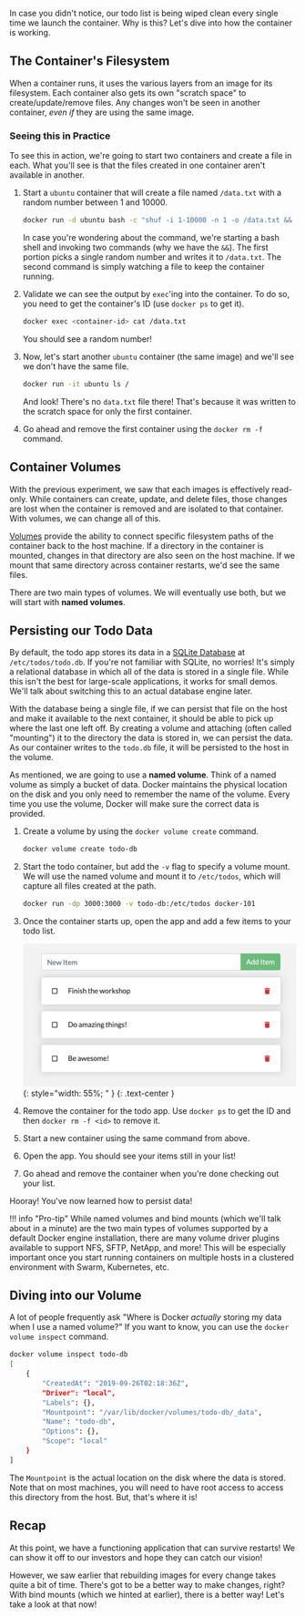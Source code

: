 
In case you didn't notice, our todo list is being wiped clean every single time
we launch the container. Why is this? Let's dive into how the container is working.

## The Container's Filesystem

When a container runs, it uses the various layers from an image for its filesystem.
Each container also gets its own "scratch space" to create/update/remove files. Any
changes won't be seen in another container, _even if_ they are using the same image.


### Seeing this in Practice

To see this in action, we're going to start two containers and create a file in each.
What you'll see is that the files created in one container aren't available in another.

1. Start a `ubuntu` container that will create a file named `/data.txt` with a random number
   between 1 and 10000.

    ```bash
    docker run -d ubuntu bash -c "shuf -i 1-10000 -n 1 -o /data.txt && tail -f /dev/null"
    ```

    In case you're wondering about the command, we're starting a bash shell and invoking two
    commands (why we have the `&&`). The first portion picks a single random number and writes
    it to `/data.txt`. The second command is simply watching a file to keep the container running.

1. Validate we can see the output by `exec`'ing into the container. To do so, you need to get the
   container's ID (use `docker ps` to get it).

    ```bash
    docker exec <container-id> cat /data.txt
    ```

    You should see a random number!

1. Now, let's start another `ubuntu` container (the same image) and we'll see we don't have the same
   file.

    ```bash
    docker run -it ubuntu ls /
    ```

    And look! There's no `data.txt` file there! That's because it was written to the scratch space for
    only the first container.

1. Go ahead and remove the first container using the `docker rm -f` command.


## Container Volumes

With the previous experiment, we saw that each images is effectively read-only. While containers
can create, update, and delete files, those changes are lost when the container is removed and are isolated
to that container. With volumes, we can change all of this.

[Volumes](https://docs.docker.com/storage/volumes/) provide the ability to connect specific filesystem paths of 
the container back to the host machine. If a directory in the container is mounted, changes in that
directory are also seen on the host machine. If we mount that same directory across container restarts, we'd see
the same files.

There are two main types of volumes. We will eventually use both, but we will start with **named volumes**.



## Persisting our Todo Data

By default, the todo app stores its data in a [SQLite Database](https://www.sqlite.org/index.html) at
`/etc/todos/todo.db`. If you're not familiar with SQLite, no worries! It's simply a relational database in 
which all of the data is stored in a single file. While this isn't the best for large-scale applications,
it works for small demos. We'll talk about switching this to an actual database engine later.

With the database being a single file, if we can persist that file on the host and make it available to the
next container, it should be able to pick up where the last one left off. By creating a volume and attaching
(often called "mounting") it to the directory the data is stored in, we can persist the data. As our container 
writes to the `todo.db` file, it will be persisted to the host in the volume.

As mentioned, we are going to use a **named volume**. Think of a named volume as simply a bucket of data. 
Docker maintains the physical location on the disk and you only need to remember the name of the volume. 
Every time you use the volume, Docker will make sure the correct data is provided.

1. Create a volume by using the `docker volume create` command.

    ```bash
    docker volume create todo-db
    ```

1. Start the todo container, but add the `-v` flag to specify a volume mount. We will use the named volume and mount
   it to `/etc/todos`, which will capture all files created at the path.

    ```bash
    docker run -dp 3000:3000 -v todo-db:/etc/todos docker-101
    ```

1. Once the container starts up, open the app and add a few items to your todo list.

    ![Items added to todo list](items-added.png){: style="width: 55%; " }
    {: .text-center }

1. Remove the container for the todo app. Use `docker ps` to get the ID and then `docker rm -f <id>` to remove it.

1. Start a new container using the same command from above.

1. Open the app. You should see your items still in your list!

1. Go ahead and remove the container when you're done checking out your list.

Hooray! You've now learned how to persist data!

!!! info "Pro-tip"
    While named volumes and bind mounts (which we'll talk about in a minute) are the two main types of volumes supported
    by a default Docker engine installation, there are many volume driver plugins available to support NFS, SFTP, NetApp, 
    and more! This will be especially important once you start running containers on multiple hosts in a clustered
    environment with Swarm, Kubernetes, etc.


## Diving into our Volume

A lot of people frequently ask "Where is Docker _actually_ storing my data when I use a named volume?" If you want to know, 
you can use the `docker volume inspect` command.

```bash
docker volume inspect todo-db
[
    {
        "CreatedAt": "2019-09-26T02:18:36Z",
        "Driver": "local",
        "Labels": {},
        "Mountpoint": "/var/lib/docker/volumes/todo-db/_data",
        "Name": "todo-db",
        "Options": {},
        "Scope": "local"
    }
]
```

The `Mountpoint` is the actual location on the disk where the data is stored. Note that on most machines, you will
need to have root access to access this directory from the host. But, that's where it is!


## Recap

At this point, we have a functioning application that can survive restarts! We can show it off to our investors and
hope they can catch our vision!

However, we saw earlier that rebuilding images for every change takes quite a bit of time. There's got to be a better
way to make changes, right? With bind mounts (which we hinted at earlier), there is a better way! Let's take a look at 
that now!
